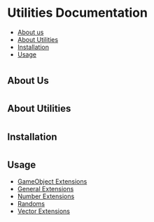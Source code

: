 # Utilities Documentation

- [About us](#about-us)
- [About Utilities](#about-utilities)
- [Installation](#installation)
- [Usage](#usage)

#
## About Us

#
## About Utilities
#
## Installation 

#

## Usage
- [GameObject Extensions](https://github.com/Rise-of-Arabs/Utilities/tree/main/Documentation~/GameObjectExtensions.md)
- [General Extensions](https://github.com/Rise-of-Arabs/Utilities/tree/main/Documentation~/GeneralExtensions.md)
- [Number Extensions](https://github.com/Rise-of-Arabs/Utilities/tree/main/Documentation~/NumberExtensions.md)
- [Randoms](https://github.com/Rise-of-Arabs/Utilities/tree/main/Documentation~/Randoms.md)
- [Vector Extensions](https://github.com/Rise-of-Arabs/Utilities/tree/main/Documentation~/VectorExtensions.md)


